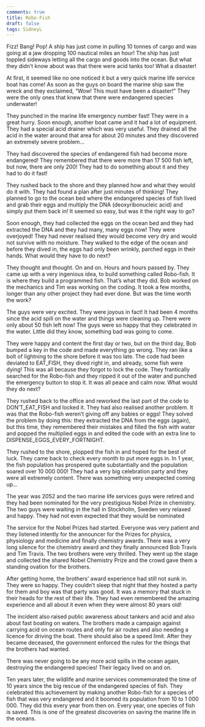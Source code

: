 ```yaml
---
comments: true
title: Robo-Fish
draft: false
tags: SidneyL
---
```

 
Fizz! Bang! Pop! A ship has just come in pulling 10 tonnes of cargo and was going at a jaw dropping 100 nautical miles an hour! The ship has just toppled sideways letting all the cargo and goods into the ocean. But what they didn’t know about was that there were acid tanks too! What a disaster!

At first, it seemed like no one noticed it but a very quick marine life service boat has come! As soon as the guys on board the marine ship saw the wreck and they exclaimed, “Wow! This must have been a disaster!” They were the only ones that knew that there were endangered species underwater!

They punched in the marine life emergency number fast! They were in a great hurry. Soon enough, another boat came and it had a lot of equipment. They had a special acid drainer which was very useful. They drained all the acid in the water around that area for about 20 minutes and they discovered an extremely severe problem…

They had discovered the species of endangered fish had become more endangered! They remembered that there were more than 17 500 fish left, but now, there are only 200! They had to do something about it and they had to do it fast!

They rushed back to the shore and they planned how and what they would do it with. They had found a plan after just minutes of thinking! They planned to go to the ocean bed where the endangered species of fish lived and grab their eggs and multiply the DNA (deoxyribonucleic acid) and simply put them back in! It seemed so easy, but was it the right way to go?

Soon enough, they had collected the eggs on the ocean bed and they had extracted the DNA and they had many, many eggs now! They were overjoyed! They had never realised they would become very dry and would not survive with no moisture. They walked to the edge of the ocean and before they dived in, the eggs had only been wrinkly, parched eggs in their hands. What would they have to do next?

They thought and thought. On and on. Hours and hours passed by. They came up with a very ingenious idea, to build something called Robo-fish. It is where they build a programmed fish. That’s what they did. Bob worked on the mechanics and Tim was working on the coding. It took a few months, longer than any other project they had ever done. But was the time worth the work?

The guys were very excited. They were joyous in fact! It had been 4 months since the acid spill on the water and things were cleaning up. There were only about 50 fish left now! The guys were so happy that they celebrated in the water. Little did they know, something bad was going to come.

They were happy and content the first day or two, but on the third day, Bob bumped a key in the code and made everything go wrong. They ran like a bolt of lightning to the shore before it was too late. The code had been deviated to EAT_FISH, they dived right in, and already, some fish were dying! This was all because they forgot to lock the code. They frantically searched for the Robo-fish and they ripped it out of the water and punched the emergency button to stop it. It was all peace and calm now. What would they do next?

They rushed back to the office and reworked the last part of the code to DON’T_EAT_FISH and locked it. They had also realised another problem. It was that the Robo-fish weren’t giving off any babies or eggs! They solved the problem by doing this: they extracted the DNA from the eggs (again), but this time, they remembered their mistakes and filled the fish with water and popped the multiplied eggs in and edited the code with an extra line to DISPENSE_EGGS_EVERY_FORTNIGHT.

They rushed to the shore, plopped the fish in and hoped for the best of luck. They came back to check every month to put more eggs in. In 1 year, the fish population has prospered quite substantially and the population soared over 10 000 000! They had a very big celebration party and they were all extremely content. There was something very unexpected coming up…

The year was 2052 and the two marine life services guys were retired and they had been nominated for the very prestigious Nobel Prize in chemistry. The two guys were waiting in the hall in Stockholm, Sweden very relaxed and happy. They had not even expected that they would be nominated

The service for the Nobel Prizes had started. Everyone was very patient and they listened intently for the announcer for the Prizes for physics, physiology and medicine and finally chemistry awards. There was a very long silence for the chemistry award and they finally announced Bob Travis and Tim Travis. The two brothers were very thrilled. They went up the stage and collected the shared Nobel Chemistry Prize and the crowd gave them a standing ovation for the brothers.

After getting home, the brothers’ award experience had still not sunk in. They were so happy. They couldn’t sleep that night that they hosted a party for them and boy was that party was good. It was a memory that stuck in their heads for the rest of their life. They had even remembered the amazing experience and all about it even when they were almost 80 years old!

The incident also raised public awareness about tankers and acid and also about fast boating on waters. The brothers made a campaign against carrying acid on ocean routes and only for air routes and also needing a licence for driving the boat. There should also be a speed limit. After they became deceased, the government enforced the rules for the things that the brothers had wanted.

There was never going to be any more acid spills in the ocean again, destroying the endangered species! Their legacy lived on and on.

Ten years later, the wildlife and marine services commemorated the time of 10 years since the big rescue of the endangered species of fish. They celebrated this achievement by making another Robo-fish for a species of fish that was very endangered and it boomed its population from 10 to 1 000 000. They did this every year from then on. Every year, one species of fish is saved. This is one of the greatest discoveries on saving the marine life in the oceans.